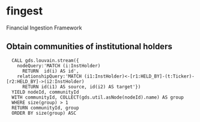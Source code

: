 # fingest
Financial Ingestion Framework




## Obtain communities of institutional holders
```
  CALL gds.louvain.stream({
    nodeQuery:'MATCH (i:InstHolder)
      RETURN  id(i) AS id',
    relationshipQuery:'MATCH (i1:InstHolder)<-[r1:HELD_BY]-(t:Ticker)-[r2:HELD_BY]->(i2:InstHolder)
      RETURN id(i1) AS source, id(i2) AS target'})
  YIELD nodeId, communityId
  WITH communityId, COLLECT(gds.util.asNode(nodeId).name) AS group
  WHERE size(group) > 1
  RETURN communityId, group
  ORDER BY size(group) ASC
```
